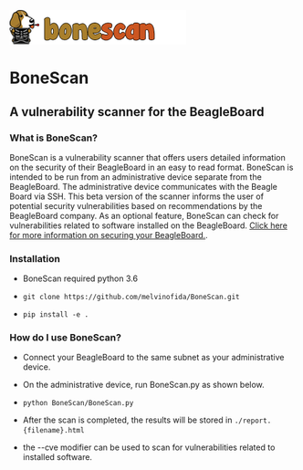 ![logo](./report/logo.png)
# BoneScan
## A vulnerability scanner for the BeagleBoard

### What is BoneScan?
BoneScan is a vulnerability scanner that offers users detailed information on the security of their BeagleBoard in an easy to read format. BoneScan is intended to be run from an administrative device separate from the BeagleBoard. The administrative device communicates with the Beagle Board via SSH. This beta version of the scanner informs the user of potential security vulnerabilities based on recommendations by the BeagleBoard company. As an optional feature, BoneScan can check for vulnerabilities related to software installed on the BeagleBoard. [Click here for more information on securing your BeagleBoard.](https://beagleboard.org/ai/aws).

### Installation
* BoneScan required python 3.6

* `git clone https://github.com/melvinofida/BoneScan.git`

* `pip install -e .`
### How do I use BoneScan?
* Connect your BeagleBoard to the same subnet as your administrative device.
* On the administrative device, run BoneScan.py as shown below.

* `python BoneScan/BoneScan.py`
* After the scan is completed, the results will be stored in `./report.{filename}.html`
* the --cve modifier can be used to scan for vulnerabilities related to installed software.

